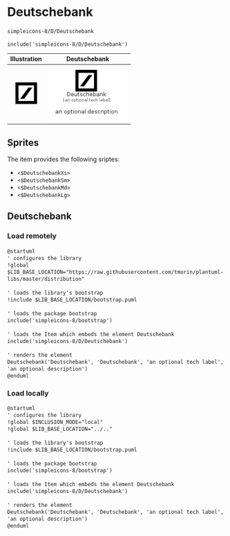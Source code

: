 # Deutschebank


```text
simpleicons-8/D/Deutschebank
```

```text
include('simpleicons-8/D/Deutschebank')
```



| Illustration | Deutschebank |
| :---: | :---: |
| ![illustration for Illustration](../../simpleicons-8/D/Deutschebank.png) | ![illustration for Deutschebank](../../simpleicons-8/D/Deutschebank.Local.png) |



## Sprites
The item provides the following sriptes:

- `<$DeutschebankXs>`
- `<$DeutschebankSm>`
- `<$DeutschebankMd>`
- `<$DeutschebankLg>`





## Deutschebank

### Load remotely
```plantuml
@startuml
' configures the library
!global $LIB_BASE_LOCATION="https://raw.githubusercontent.com/tmorin/plantuml-libs/master/distribution"

' loads the library's bootstrap
!include $LIB_BASE_LOCATION/bootstrap.puml

' loads the package bootstrap
include('simpleicons-8/bootstrap')

' loads the Item which embeds the element Deutschebank
include('simpleicons-8/D/Deutschebank')

' renders the element
Deutschebank('Deutschebank', 'Deutschebank', 'an optional tech label', 'an optional description')
@enduml
```

### Load locally
```plantuml
@startuml
' configures the library
!global $INCLUSION_MODE="local"
!global $LIB_BASE_LOCATION="../.."

' loads the library's bootstrap
!include $LIB_BASE_LOCATION/bootstrap.puml

' loads the package bootstrap
include('simpleicons-8/bootstrap')

' loads the Item which embeds the element Deutschebank
include('simpleicons-8/D/Deutschebank')

' renders the element
Deutschebank('Deutschebank', 'Deutschebank', 'an optional tech label', 'an optional description')
@enduml
```

